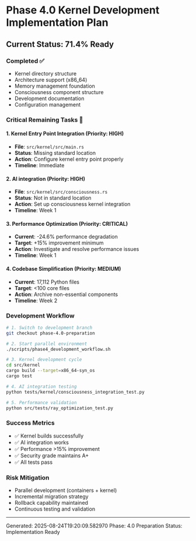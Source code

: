 # Phase 4.0 Kernel Development Implementation Plan

## Current Status: 71.4% Ready

### Completed ✅
- Kernel directory structure
- Architecture support (x86_64)
- Memory management foundation
- Consciousness component structure
- Development documentation
- Configuration management

### Critical Remaining Tasks 🎯

#### 1. Kernel Entry Point Integration (Priority: HIGH)
- **File**: `src/kernel/src/main.rs`
- **Status**: Missing standard location
- **Action**: Configure kernel entry point properly
- **Timeline**: Immediate

#### 2. AI integration (Priority: HIGH) 
- **File**: `src/kernel/src/consciousness.rs`
- **Status**: Not in standard location
- **Action**: Set up consciousness kernel integration
- **Timeline**: Week 1

#### 3. Performance Optimization (Priority: CRITICAL)
- **Current**: -24.6% performance degradation
- **Target**: +15% improvement minimum
- **Action**: Investigate and resolve performance issues
- **Timeline**: Week 1

#### 4. Codebase Simplification (Priority: MEDIUM)
- **Current**: 17,112 Python files
- **Target**: <100 core files
- **Action**: Archive non-essential components
- **Timeline**: Week 2

### Development Workflow

```bash
# 1. Switch to development branch
git checkout phase-4.0-preparation

# 2. Start parallel environment
./scripts/phase4_development_workflow.sh

# 3. Kernel development cycle
cd src/kernel
cargo build --target=x86_64-syn_os
cargo test

# 4. AI integration testing
python tests/kernel/consciousness_integration_test.py

# 5. Performance validation
python src/tests/ray_optimization_test.py
```

### Success Metrics
- ✅ Kernel builds successfully
- ✅ AI integration works
- ✅ Performance >15% improvement
- ✅ Security grade maintains A+
- ✅ All tests pass

### Risk Mitigation
- Parallel development (containers + kernel)
- Incremental migration strategy
- Rollback capability maintained
- Continuous testing and validation

---
Generated: 2025-08-24T19:20:09.582970
Phase: 4.0 Preparation
Status: Implementation Ready

